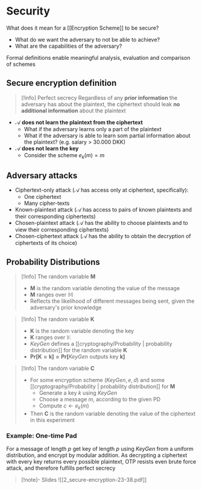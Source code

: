 # Security

What does it mean for a [[Encryption Scheme]] to be secure?
- What do we want the adversary to not be able to achieve?
- What are the capabilities of the adversary?

Formal definitions enable meaningful analysis, evaluation and comparison of schemes

## Secure encryption definition

>[!info] Perfect secrecy
> Regardless of any **prior information** the adversary has about the plaintext, the ciphertext should leak **no additional information** about the plaintext


- $\mathcal{A}$ **does not learn the plaintext from the ciphertext**
	- What if the adversary learns only a part of the plaintext
	- What if the adversary is able to learn som partial information about the plaintext? (e.g. salary > 30.000 DKK)
- $\mathcal{A}$ **does not learn the key**
	- Consider the scheme $e_{k}(m)=m$



## Adversary attacks
- Ciphertext-only attack ($\mathcal{A}$ has access only at ciphertext, specifically):
	- One ciphertext
	- Many cipher-texts
- Known-plaintext attack ($\mathcal{A}$ has access to pairs of known plaintexts and their corresponding ciphertexts)
- Chosen-plaintext attack ($\mathcal{A}$ has the ability to choose plaintexts and to view their corresponding ciphertexts)
- Chosen-ciphertext attack ($\mathcal{A}$ has the ability to obtain the decryption of ciphertexts of its choice)


## Probability Distributions


>[!info] The random variable $\mathbf{M}$
> - $\mathbf{M}$ is the random variable denoting the value of the message
> - $\mathbf{M}$ ranges over $\mathbb{M}$
> - Reflects the likelihood of different messages being sent, given the adversary's prior knowledge

>[!info] The random variable $\mathbf{K}$
> - $\mathbf{K}$ is the random variable denoting the key
> - $\mathbf{K}$ ranges over $\mathbb{K}$
> - $KeyGen$ defines a [[cryptography/Probability | probability distribution]] for the random variable $\mathbf{K}$
> - $\mathbf{Pr[K=k]=Pr[}KeyGen \text{ outputs key } \mathbf{k]}$

>[!info] The random variable $\mathbf{C}$
> - For some encryption scheme $(KeyGen, e, d)$ and some [[cryptography/Probability | probability distribution]] for $\mathbf{M}$
> 	- Generate a key $k$ using $KeyGen$
> 	- Choose a message $m$, according to the given PD
> 	- Compute $c\leftarrow e_{k}(m)$
> - Then $\mathbf{C}$ is the random variable denoting the value of the ciphertext in this experiment

### Example: One-time Pad
For a message of length $p$ get key of length $p$ using $KeyGen$ from a uniform distribution, and encrypt by modular addition. 
As decrypting a ciphertext with every key returns every possible plaintext, OTP resists even brute force attack, and therefore fulfills perfect secrecy

>[!note]- Slides
> ![[2_secure-encryption-23-38.pdf]]

